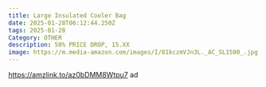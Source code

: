 ```yaml
---
title: Large Insulated Cooler Bag
date: 2025-01-28T06:12:44.250Z
tags: 2025-01-28
Category: OTHER
description: 50% PRICE DROP, 15.XX
image: https://m.media-amazon.com/images/I/81kczmVJn3L._AC_SL1500_.jpg
---
```

https://amzlink.to/az0bDMM8Wtpu7   ad